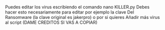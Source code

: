Puedes editar los virus escribiendo el comando
nano KILLER.py
Debes hacer esto necesariamente para editar por ejemplo la clave
Del Ransomware (la clave original es jakerpro) o por si quieres
Añadir más virus al script (DAME CREDITOS SI VAS A COPIAR)
